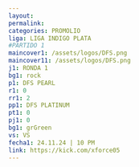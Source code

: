 ```yaml
---
layout: 
permalink: 
categories: PROMOLIO
liga: LIGA INDIGO PLATA
#PARTIDO 1
maincover1: /assets/logos/DFS.png
maincover11: /assets/logos/DFS.png
j1: RONDA 1
bg1: rock
p1: DFS PEARL
r1: 0
rr1: 2
pp1: DFS PLATINUM
pt1: 0
pj1: 0
bg1: grGreen
vs: VS
fecha1: 24.11.24 | 10 PM
link: https://kick.com/xforce05
---
```

